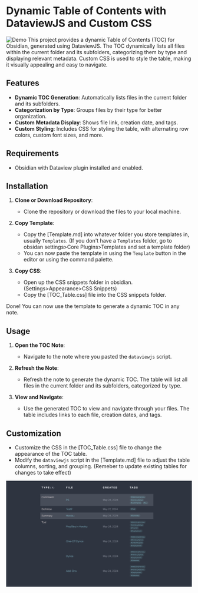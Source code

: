 
# Dynamic Table of Contents with DataviewJS and Custom CSS

![Demo](Attachements/TOC_Demo.gif)
This project provides a dynamic Table of Contents (TOC) for Obsidian, generated using DataviewJS. The TOC dynamically lists all files within the current folder and its subfolders, categorizing them by type and displaying relevant metadata. Custom CSS is used to style the table, making it visually appealing and easy to navigate.

## Features

- **Dynamic TOC Generation**: Automatically lists files in the current folder and its subfolders.
- **Categorization by Type**: Groups files by their type for better organization.
- **Custom Metadata Display**: Shows file link, creation date, and tags.
- **Custom Styling**: Includes CSS for styling the table, with alternating row colors, custom font sizes, and more.

## Requirements

- Obsidian with Dataview plugin installed and enabled.

## Installation

1. **Clone or Download Repository**:
   - Clone the repository or download the files to your local machine.

2. **Copy Template**:
   - Copy the [Template.md] into whatever folder you store templates in, usually `Templates`.
   (If you don't have a `Templates` folder, go to obsidan settings>Core Plugins>Templates and set a template folder)
   - You can now paste the template in using the `Template` button in the editor or using the command palette.

3. **Copy CSS**:
   - Open up the CSS snippets folder in obsidian. (Settings>Appearance>CSS Snippets)
   - Copy the [TOC_Table.css] file into the CSS snippets folder.

Done! You can now use the template to generate a dynamic TOC in any note.

## Usage

1. **Open the TOC Note**:
   - Navigate to the note where you pasted the `dataviewjs` script.

2. **Refresh the Note**:
   - Refresh the note to generate the dynamic TOC. The table will list all files in the current folder and its subfolders, categorized by type.

3. **View and Navigate**:
   - Use the generated TOC to view and navigate through your files. The table includes links to each file, creation dates, and tags.

## Customization

   - Customize the CSS in the [TOC_Table.css] file to change the appearance of the TOC table.
   - Modify the `dataviewjs` script in the [Template.md] file to adjust the table columns, sorting, and grouping. (Remeber to update existing tables for changes to take effect)


![alt text](Attachements/Table_Example.png)